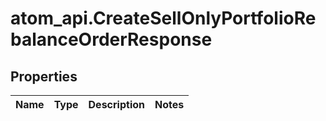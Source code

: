 # atom_api.CreateSellOnlyPortfolioRebalanceOrderResponse

## Properties
Name | Type | Description | Notes
------------ | ------------- | ------------- | -------------


